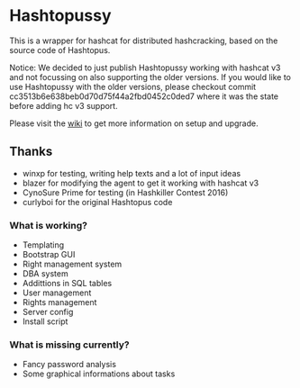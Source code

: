 # Hashtopussy 

This is a wrapper for hashcat for distributed hashcracking, based on the source code of Hashtopus. 

 Notice: We decided to just publish Hashtopussy working with hashcat v3 and not focussing on also supporting the older versions. 
 If you would like to use Hashtopussy with the older versions, please checkout commit cc3513b6e638beb0d70d75f44a2fbd0452c0ded7 where it was the state before adding hc v3 support.
 
Please visit the [wiki](https://bitbucket.org/seinlc/hashtopussy/wiki/Home) to get more information on setup and upgrade.

## Thanks

* winxp for testing, writing help texts and a lot of input ideas
* blazer for modifying the agent to get it working with hashcat v3
* CynoSure Prime for testing (in Hashkiller Contest 2016)
* curlyboi for the original Hashtopus code

 ### What is working? 
 
* Templating
* Bootstrap GUI
* Right management system
* DBA system
* Addittions in SQL tables
* User management
* Rights management
* Server config
* Install script
 
 ### What is missing currently? 

* Fancy password analysis
* Some graphical informations about tasks